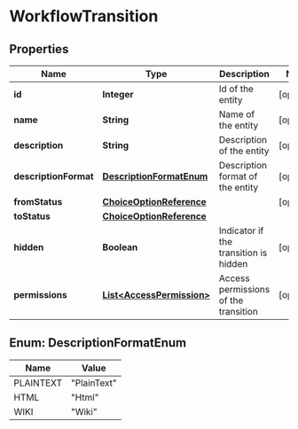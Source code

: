 

# WorkflowTransition

## Properties

Name | Type | Description | Notes
------------ | ------------- | ------------- | -------------
**id** | **Integer** | Id of the entity |  [optional]
**name** | **String** | Name of the entity |  [optional]
**description** | **String** | Description of the entity |  [optional]
**descriptionFormat** | [**DescriptionFormatEnum**](#DescriptionFormatEnum) | Description format of the entity |  [optional]
**fromStatus** | [**ChoiceOptionReference**](ChoiceOptionReference.md) |  |  [optional]
**toStatus** | [**ChoiceOptionReference**](ChoiceOptionReference.md) |  | 
**hidden** | **Boolean** | Indicator if the transition is hidden |  [optional]
**permissions** | [**List&lt;AccessPermission&gt;**](AccessPermission.md) | Access permissions of the transition |  [optional]



## Enum: DescriptionFormatEnum

Name | Value
---- | -----
PLAINTEXT | &quot;PlainText&quot;
HTML | &quot;Html&quot;
WIKI | &quot;Wiki&quot;



